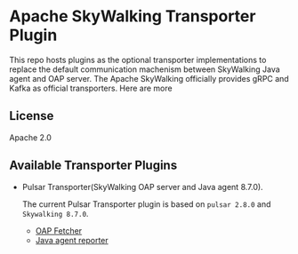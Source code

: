 # Apache SkyWalking Transporter Plugin

This repo hosts plugins as the optional transporter implementations to replace the default communication machenism between SkyWalking Java agent and OAP server.
The Apache SkyWalking officially provides gRPC and Kafka as official transporters. Here are more

## License
Apache 2.0
## Available Transporter Plugins
* Pulsar Transporter(SkyWalking OAP server and Java agent 8.7.0).

  The current Pulsar Transporter plugin is based on `pulsar 2.8.0` and `Skywalking 8.7.0`.
    
    * [OAP Fetcher](docs/en/pulsar/Pulsar-Reporter.md)
    * [Java agent reporter](docs/en/pulsar/Pulsar-Fetcher.md)
